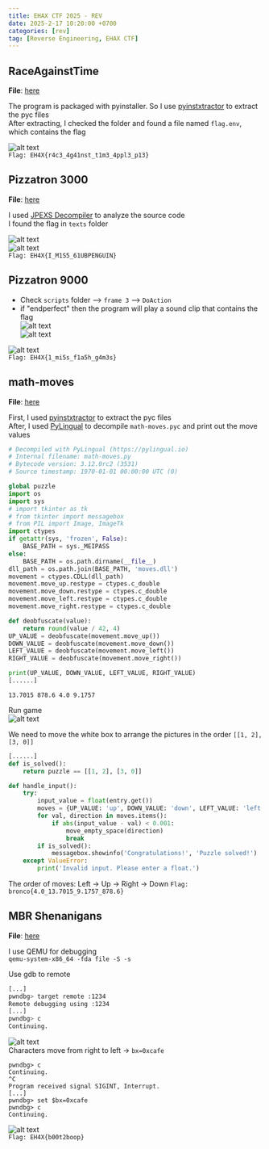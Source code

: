```yaml
---
title: EHAX CTF 2025 - REV
date: 2025-2-17 10:20:00 +0700
categories: [rev]
tag: [Reverse Engineering, EHAX CTF]
---
```


## RaceAgainstTime      
**File**: [here](/assets/EHAX%20CTF%202025/RaceAgainstTime.zip)      

The program is packaged with pyinstaller. So I use [pyinstxtractor](https://pyinstxtractor-web.netlify.app/) to extract the pyc files                                   
After extracting, I checked the folder and found a file named `flag.env`, which contains the flag           

![alt text](/assets/EHAX%20CTF%202025/image.png)          
`Flag: EH4X{r4c3_4g41nst_t1m3_4ppl3_p13}`       

## Pizzatron 3000       
**File**: [here](/assets/EHAX%20CTF%202025/Pizzatron%203000.zip)        

I used [JPEXS Decompiler](https://github.com/jindrapetrik/jpexs-decompiler/releases) to analyze the source code              
I found the flag in `texts` folder      

![alt text](/assets/EHAX%20CTF%202025/image-1.png)                       
![alt text](/assets/EHAX%20CTF%202025/image-2.png)                    
`Flag: EH4X{I_M1S5_61UBPENGUIN}`            

## Pizzatron 9000           
* Check `scripts` folder --> `frame 3` --> `DoAction`         
* if "endperfect" then the program will play a sound clip that contains the flag                             
![alt text](/assets/EHAX%20CTF%202025/image-3.png)                            
![alt text](/assets/EHAX%20CTF%202025/image-4.png)                     

![alt text](/assets/EHAX%20CTF%202025/image-5.png)                      
`Flag: EH4X{1_mi5s_f1a5h_g4m3s}`           

## math-moves
**File**: [here](/assets/EHAX%20CTF%202025/math-moves.zip)          

First, I used [pyinstxtractor](https://pyinstxtractor-web.netlify.app/) to extract the pyc files                     
After, I used [PyLingual](https://pylingual.io/) to decompile `math-moves.pyc` and print out the move values                       
```python
# Decompiled with PyLingual (https://pylingual.io)
# Internal filename: math-moves.py
# Bytecode version: 3.12.0rc2 (3531)
# Source timestamp: 1970-01-01 00:00:00 UTC (0)

global puzzle
import os
import sys
# import tkinter as tk
# from tkinter import messagebox
# from PIL import Image, ImageTk
import ctypes
if getattr(sys, 'frozen', False):
    BASE_PATH = sys._MEIPASS
else:
    BASE_PATH = os.path.dirname(__file__)
dll_path = os.path.join(BASE_PATH, 'moves.dll')
movement = ctypes.CDLL(dll_path)
movement.move_up.restype = ctypes.c_double
movement.move_down.restype = ctypes.c_double
movement.move_left.restype = ctypes.c_double
movement.move_right.restype = ctypes.c_double

def deobfuscate(value):
    return round(value / 42, 4)
UP_VALUE = deobfuscate(movement.move_up())
DOWN_VALUE = deobfuscate(movement.move_down())
LEFT_VALUE = deobfuscate(movement.move_left())
RIGHT_VALUE = deobfuscate(movement.move_right())

print(UP_VALUE, DOWN_VALUE, LEFT_VALUE, RIGHT_VALUE)
[......]
```     
`13.7015 878.6 4.0 9.1757`                

Run game       
![alt text](image.png)                                                                          

We need to move the white box to arrange the pictures in the order `[[1, 2], [3, 0]]`
```python
[......]
def is_solved():
    return puzzle == [[1, 2], [3, 0]]

def handle_input():
    try:
        input_value = float(entry.get())
        moves = {UP_VALUE: 'up', DOWN_VALUE: 'down', LEFT_VALUE: 'left', RIGHT_VALUE: 'right'}
        for val, direction in moves.items():
            if abs(input_value - val) < 0.001:
                move_empty_space(direction)
                break
        if is_solved():
            messagebox.showinfo('Congratulations!', 'Puzzle solved!')
    except ValueError:
        print('Invalid input. Please enter a float.')
```

The order of moves: Left -> Up -> Right -> Down
`Flag: bronco{4.0_13.7015_9.1757_878.6}`

## MBR Shenanigans          
**File**: [here](/assets/EHAX%20CTF%202025/MBR%20Shenanigans.zip)

I use QEMU for debugging                          
`qemu-system-x86_64 -fda file -S -s`                

Use gdb to remote           
```bash
[...]
pwndbg> target remote :1234
Remote debugging using :1234
[...]
pwndbg> c
Continuing.
```

![alt text](/assets/EHAX%20CTF%202025/image-6.png)             
Characters move from right to left -> `bx=0xcafe`               

```
pwndbg> c
Continuing.
^C
Program received signal SIGINT, Interrupt.
[...]
pwndbg> set $bx=0xcafe
pwndbg> c
Continuing.
``` 

![alt text](/assets/EHAX%20CTF%202025/image-7.png)             
`Flag: EH4X{b00t2boop}`             
